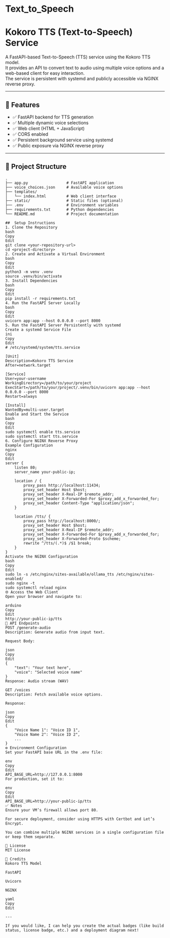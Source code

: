 # Text_to_Speech

# Kokoro TTS (Text-to-Speech) Service

A FastAPI-based Text-to-Speech (TTS) service using the Kokoro TTS model.  
It provides an API to convert text to audio using multiple voice options and a web-based client for easy interaction.  
The service is persistent with systemd and publicly accessible via NGINX reverse proxy.

---

## 🚀 Features

- ✅ FastAPI backend for TTS generation
- ✅ Multiple dynamic voice selections
- ✅ Web client (HTML + JavaScript)
- ✅ CORS enabled
- ✅ Persistent background service using systemd
- ✅ Public exposure via NGINX reverse proxy

---

## 📂 Project Structure

```text
.
├── app.py                 # FastAPI application
├── voice_choices.json     # Available voice options
├── templates/
│   └── index.html         # Web client interface
├── static/                # Static files (optional)
├── .env                   # Environment variables
├── requirements.txt       # Python dependencies
└── README.md              # Project documentation

##  Setup Instructions
1. Clone the Repository
bash
Copy
Edit
git clone <your-repository-url>
cd <project-directory>
2. Create and Activate a Virtual Environment
bash
Copy
Edit
python3 -m venv .venv
source .venv/bin/activate
3. Install Dependencies
bash
Copy
Edit
pip install -r requirements.txt
4. Run the FastAPI Server Locally
bash
Copy
Edit
uvicorn app:app --host 0.0.0.0 --port 8000
5. Run the FastAPI Server Persistently with systemd
Create a systemd Service File
ini
Copy
Edit
# /etc/systemd/system/tts.service

[Unit]
Description=Kokoro TTS Service
After=network.target

[Service]
User=your-username
WorkingDirectory=/path/to/your/project
ExecStart=/path/to/your/project/.venv/bin/uvicorn app:app --host 0.0.0.0 --port 8000
Restart=always

[Install]
WantedBy=multi-user.target
Enable and Start the Service
bash
Copy
Edit
sudo systemctl enable tts.service
sudo systemctl start tts.service
6. Configure NGINX Reverse Proxy
Example Configuration
nginx
Copy
Edit
server {
    listen 80;
    server_name your-public-ip;

    location / {
        proxy_pass http://localhost:11434;
        proxy_set_header Host $host;
        proxy_set_header X-Real-IP $remote_addr;
        proxy_set_header X-Forwarded-For $proxy_add_x_forwarded_for;
        proxy_set_header Content-Type "application/json";
    }

    location /tts/ {
        proxy_pass http://localhost:8000/;
        proxy_set_header Host $host;
        proxy_set_header X-Real-IP $remote_addr;
        proxy_set_header X-Forwarded-For $proxy_add_x_forwarded_for;
        proxy_set_header X-Forwarded-Proto $scheme;
        rewrite ^/tts/(.*)$ /$1 break;
    }
}
Activate the NGINX Configuration
bash
Copy
Edit
sudo ln -s /etc/nginx/sites-available/ollama_tts /etc/nginx/sites-enabled/
sudo nginx -t
sudo systemctl reload nginx
🌐 Access the Web Client
Open your browser and navigate to:

arduino
Copy
Edit
http://your-public-ip/tts
📡 API Endpoints
POST /generate-audio
Description: Generate audio from input text.

Request Body:

json
Copy
Edit
{
    "text": "Your text here",
    "voice": "Selected voice name"
}
Response: Audio stream (WAV)

GET /voices
Description: Fetch available voice options.

Response:

json
Copy
Edit
{
    "Voice Name 1": "Voice ID 1",
    "Voice Name 2": "Voice ID 2",
    ...
}
⚙️ Environment Configuration
Set your FastAPI base URL in the .env file:

env
Copy
Edit
API_BASE_URL=http://127.0.0.1:8000
For production, set it to:

env
Copy
Edit
API_BASE_URL=http://your-public-ip/tts
✅ Notes
Ensure your VM’s firewall allows port 80.

For secure deployment, consider using HTTPS with Certbot and Let’s Encrypt.

You can combine multiple NGINX services in a single configuration file or keep them separate.

📜 License
MIT License

🙏 Credits
Kokoro TTS Model

FastAPI

Uvicorn

NGINX

yaml
Copy
Edit

---

If you would like, I can help you create the actual badges (like build status, license badge, etc.) and a deployment diagram next!







